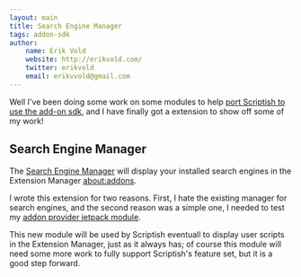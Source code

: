```yaml
---
layout: main
title: Search Engine Manager
tags: addon-sdk
author:
    name: Erik Vold
    website: http://erikvold.com/
    twitter: erikvold
    email: erikvvold@gmail.com
---
```


Well I've been doing some work on some modules to help [port Scriptish to use
the add-on sdk](http://scriptish.org/news/2011/11/21/Moving-to-addon-sdk.html),
and I have finally got a extension to show off some of my work!

## Search Engine Manager

The [Search Engine Manager](https://addons.mozilla.org/en-US/firefox/addon/search-engine-manager)
will display your installed search engines in the Extension Manager
[about:addons](about:addons).

I wrote this extension for two reasons.  First, I hate the existing manager for
search engines, and the second reason was a simple one, I needed to test my
[addon provider jetpack module](https://github.com/erikvold/addonprovider-jplib).

This new module will be used by Scriptish eventuall to display user scripts
in the Extension Manager, just as it always has; of course this module will
need some more work to fully support Scriptish's feature set, but it is a
good step forward.
